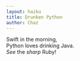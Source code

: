 ```yaml
---
layout: haiku
title: Drunken Python
author: Chaz
---
```


Swift in the morning, <br>
Python loves drinking Java. <br>
_See_ the _sharp_ Ruby! <br>
